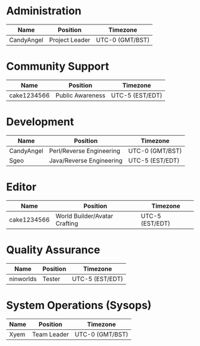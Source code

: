 # Administration

| Name | Position | Timezone |
| - | - | - |
| CandyAngel | Project Leader | UTC-0 (GMT/BST) |

# Community Support

| Name | Position | Timezone |
| - | - | - |
| cake1234566 | Public Awareness | UTC-5 (EST/EDT) |

# Development

| Name | Position | Timezone |
| - | - | - |
| CandyAngel | Perl/Reverse Engineering | UTC-0 (GMT/BST) |
| Sgeo | Java/Reverse Engineering | UTC-5 (EST/EDT) |

# Editor

| Name | Position | Timezone |
| - | - | - |
| cake1234566 | World Builder/Avatar Crafting | UTC-5 (EST/EDT) |

# Quality Assurance

| Name | Position | Timezone |
| - | - | - |
| ninworlds | Tester | UTC-5 (EST/EDT) |

# System Operations (Sysops)
| Name | Position | Timezone |
| - | - | - |
| Xyem | Team Leader | UTC-0 (GMT/BST) |